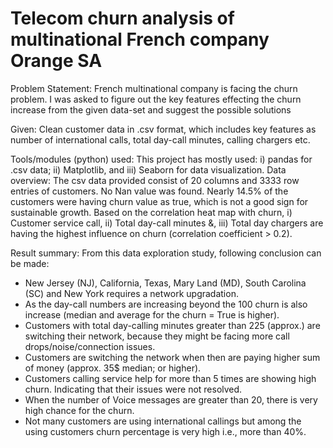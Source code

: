 # Telecom churn analysis of multinational French company Orange SA

Problem Statement: French multinational company is facing the churn problem. I was asked to figure out the key features effecting the churn increase from the 
given data-set and suggest the possible solutions 

Given: Clean customer data in .csv format, which includes key features as number of international calls, total day-call minutes, calling chargers etc. 

Tools/modules (python) used: This project has mostly used: i) pandas for .csv data; ii) Matplotlib, and iii) Seaborn for data visualization. Data overview: The csv data provided consist of 20 columns and 3333 row entries of customers. No Nan value was found. Nearly 14.5% of the customers were having churn value as true, which is not a good sign for sustainable growth. Based on the correlation heat map with churn, i) Customer service call, ii) Total day-call minutes &, iii) Total day chargers are having the highest influence on churn (correlation coefficient > 0.2). 

Result summary: From this data exploration study, following conclusion can be made: 
- New Jersey (NJ), California, Texas, Mary Land (MD), South Carolina (SC) and New York requires a network upgradation. 
- As the day-call numbers are increasing beyond the 100 churn is also increase (median and average for the churn = True is higher). 
- Customers with total day-calling minutes greater than 225 (approx.) are switching their network, because they might be facing more call drops/noise/connection issues. 
- Customers are switching the network when then are paying higher sum of money (approx. 35$ median; or higher). 
- Customers calling service help for more than 5 times are showing high churn. Indicating that their issues were not resolved. 
- When the number of Voice messages are greater than 20, there is very high chance for the churn. 
- Not many customers are using international callings but among the using customers churn percentage is very high i.e., more than 40%.
